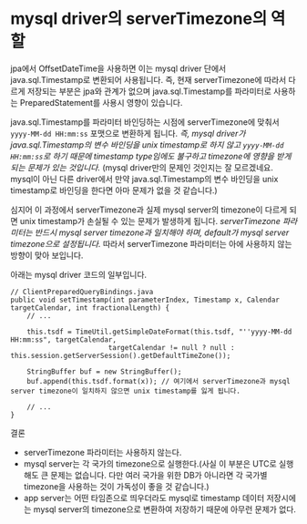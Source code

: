 # mysql driver의 serverTimezone의 역할

jpa에서 OffsetDateTime을 사용하면 이는 mysql driver 단에서 java.sql.Timestamp로 변환되어 사용됩니다.
즉, 현재 serverTimezone에 따라서 다르게 저장되는 부분은 jpa와 관계가 없으며 java.sql.Timestamp를 파라미터로 사용하는 PreparedStatement를 사용시 영향이 있습니다.

java.sql.Timestamp를 파라미터 바인딩하는 시점에 serverTimezone에 맞춰서 `yyyy-MM-dd HH:mm:ss` 포맷으로 변환하게 됩니다.
*즉, mysql driver가 java.sql.Timestamp의 변수 바인딩을 unix timestamp로 하지 않고 `yyyy-MM-dd HH:mm:ss`로 하기 때문에 timestamp type임에도 불구하고 timezone에 영향을 받게 되는 문제가 있는 것입니다.* (mysql driver만의 문제인 것인지는 잘 모르겠네요. mysql이 아닌 다른 driver에서 만약 java.sql.Timestamp의 변수 바인딩을 unix timestamp로 바인딩을 한다면 아마 문제가 없을 것 같습니다.)

심지어 이 과정에서 serverTimezone과 실제 mysql server의 timezone이 다르게 되면 unix timestamp가 손실될 수 있는 문제가 발생하게 됩니다.
*serverTimezone 파라미터는 반드시 mysql server timezone과 일치해야 하며, default가 mysql server timezone으로 설정됩니다.*
따라서 serverTimezone 파라미터는 아에 사용하지 않는 방향이 맞아 보입니다.

아래는 mysql driver 코드의 일부입니다.

```
// ClientPreparedQueryBindings.java
public void setTimestamp(int parameterIndex, Timestamp x, Calendar targetCalendar, int fractionalLength) {
	// ...

	this.tsdf = TimeUtil.getSimpleDateFormat(this.tsdf, "''yyyy-MM-dd HH:mm:ss", targetCalendar,
	                    targetCalendar != null ? null : this.session.getServerSession().getDefaultTimeZone());

	StringBuffer buf = new StringBuffer();
	buf.append(this.tsdf.format(x)); // 여기에서 serverTimezone과 mysql server timezone이 일치하지 않으면 unix timestamp를 잃게 됩니다.

	// ...
}
```

결론
* serverTimezone 파라미터는 사용하지 않는다.
* mysql server는 각 국가의 timezone으로 실행한다.(사실 이 부분은 UTC로 실행해도 큰 문제는 없습니다. 다만 여러 국가을 위한 DB가 아니라면 각 국가별 timezone을 사용하는 것이 가독성이 좋을 것 같습니다.)
* app server는 어떤 타임존으로 띄우더라도 mysql로 timestamp 데이터 저장시에는 mysql server의 timezone으로 변환하여 저장하기 때문에 아무런 문제가 없다.
